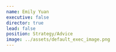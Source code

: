```yaml
---
name: Emily Yuan
executive: false
director: true
lead: false
position: Strategy/Advice
image: ../assets/default_exec_image.png
---
```

